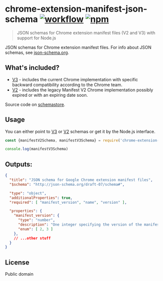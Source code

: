 [action-image]: https://github.com/cezaraugusto/chrome-extension-manifest-json-schema/workflows/CI/badge.svg
[action-url]: https://github.com/cezaraugusto/chrome-extension-manifest-json-schema/actions
[npm-image]: https://img.shields.io/npm/v/chrome-extension-manifest-json-schema.svg
[npm-url]: https://npmjs.org/package/chrome-extension-manifest-json-schema

# chrome-extension-manifest-json-schema [![workflow][action-image]][action-url] [![npm][npm-image]][npm-url]

> JSON schemas for Chrome extension manifest files (V2 and V3) with support for Node.js

JSON schemas for Chrome extension manifest files. For info about JSON schemas, see [json-schema.org](http://json-schema.org/).

## What's included?

* [V3](manifest/manifest.schema.v3.json) - includes the current Chrome implementation with specific backward compatibility according to the Chrome team.
* [V2](manifest/manifest.schema.v2.json) - includes the legacy Manifest V2 Chrome implementation possibly expired or with an expiring date soon.

Source code on [schemastore](https://json.schemastore.org/chrome-manifest).

## Usage

You can either point to [V3](manifest/manifest.schema.v3.json) or [V2](manifest/manifest.schema.v2.json) schemas or get it by the Node.js interface.

```js
const {manifestV2Schema, manifestV3Schema} = require('chrome-extension-manifest-json-schema')

console.log(manifestV3Schema)
```

## Outputs:

```json
{
  "title": "JSON schema for Google Chrome extension manifest files",
  "$schema": "http://json-schema.org/draft-07/schema#",

  "type": "object",
  "additionalProperties": true,
  "required": [ "manifest_version", "name", "version" ],

  "properties": {
    "manifest_version": {
      "type": "number",
      "description": "One integer specifying the version of the manifest file format your package requires.",
      "enum": [ 2, 3 ]
    },
    // ...other stuff
  }
}
```

## License

Public domain
